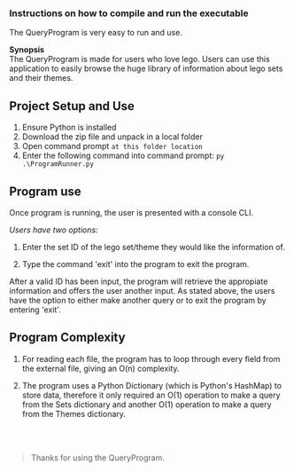 ### Instructions on how to compile and run the executable

The QueryProgram is very easy to run and use. 

<b> Synopsis </b> <br>
The QueryProgram is made for users who love lego. Users can use this application to easily browse the huge library of information about lego sets and their themes. 

## Project Setup and Use
1. Ensure Python is installed 
2. Download the zip file and unpack in a local folder 
3. Open command prompt `at this folder location` 
4. Enter the following command into command prompt: `py .\ProgramRunner.py`

## Program use 

Once program is running, the user is presented with a console CLI.

<i>Users have two options:  </i>

1. Enter the set ID of the lego set/theme they would like the information of.

2. Type the command 'exit' into the program to exit the program.

After a valid ID has been input, the program will retrieve the appropiate information and offers the user another input. As stated above, the users have the option to either make another query or to exit the program by entering 'exit'.

## Program Complexity 
1. For reading each file, the program has to loop through every field from the external file, giving an O(n) complexity.

2. The program uses a Python Dictionary (which is Python's HashMap) to store data, therefore it only required an O(1) operation to make a query from the Sets dictionary and another O(1) operation to make a query from the Themes dictionary.

<br><br>

> Thanks for using the QueryProgram.



